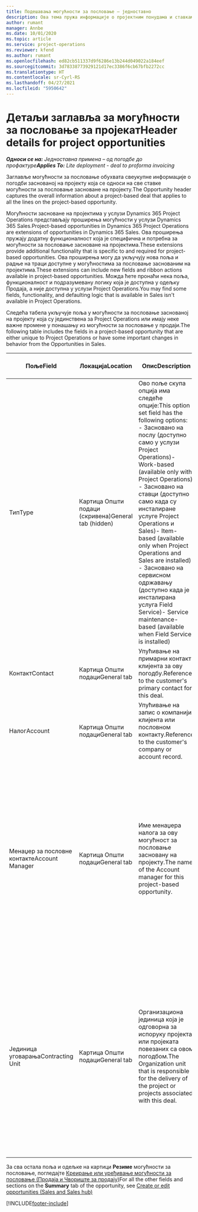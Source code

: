 ```yaml
---
title: Подешавања могућности за пословање – једноставно
description: Ова тема пружа информације о пројектним понудама и ставкама могућности за пословање заснованим на пројекту.
author: rumant
manager: Annbe
ms.date: 10/01/2020
ms.topic: article
ms.service: project-operations
ms.reviewer: kfend
ms.author: rumant
ms.openlocfilehash: ed82cb511337d9f6286e13b244d049022a184eef
ms.sourcegitcommit: 3d78338773929121d17ec3386f6cb67bfb2272cc
ms.translationtype: HT
ms.contentlocale: sr-Cyrl-RS
ms.lasthandoff: 04/27/2021
ms.locfileid: "5950642"
---
```

# <a name="header-details-for-project-opportunities"></a><span data-ttu-id="42f19-103">Детаљи заглавља за могућности за пословање за пројекат</span><span class="sxs-lookup"><span data-stu-id="42f19-103">Header details for project opportunities</span></span>

<span data-ttu-id="42f19-104">_**Односи се на:** Једноставна примена – од погодбе до профактуре_</span><span class="sxs-lookup"><span data-stu-id="42f19-104">_**Applies To:** Lite deployment - deal to proforma invoicing_</span></span>

<span data-ttu-id="42f19-105">Заглавље могућности за пословање обухвата свеукупне информације о погодби заснованој на пројекту која се односи на све ставке могућности за пословање засноване на пројекту.</span><span class="sxs-lookup"><span data-stu-id="42f19-105">The Opportunity header captures the overall information about a project-based deal that applies to all the lines on the project-based opportunity.</span></span>

<span data-ttu-id="42f19-106">Могућности засноване на пројектима у услузи Dynamics 365 Project Operations представљају проширења могућности у услузи Dynamics 365 Sales.</span><span class="sxs-lookup"><span data-stu-id="42f19-106">Project-based opportunities in Dynamics 365 Project Operations are extensions of opportunities in Dynamics 365 Sales.</span></span> <span data-ttu-id="42f19-107">Ова проширења пружају додатну функционалност која је специфична и потребна за могућности за пословање засноване на пројектима.</span><span class="sxs-lookup"><span data-stu-id="42f19-107">These extensions provide additional functionality that is specific to and required for project-based opportunities.</span></span> <span data-ttu-id="42f19-108">Ова проширења могу да укључују нова поља и радње на траци доступне у могућностима за пословање заснованим на пројектима.</span><span class="sxs-lookup"><span data-stu-id="42f19-108">These extensions can include new fields and ribbon actions available in project-based opportunities.</span></span> <span data-ttu-id="42f19-109">Можда ћете пронаћи нека поља, функционалност и подразумевану логику која је доступна у одељку Продаја, а није доступна у услузи Project Operations.</span><span class="sxs-lookup"><span data-stu-id="42f19-109">You may find some fields, functionality, and defaulting logic that is available in Sales isn't available in Project Operations.</span></span>

<span data-ttu-id="42f19-110">Следећа табела укључује поља у могућности за пословање заснованој на пројекту која су јединствена за Project Operations или имају неке важне промене у понашању из могућности за пословање у продаји.</span><span class="sxs-lookup"><span data-stu-id="42f19-110">The following table includes the fields in a project-based opportunity that are either unique to Project Operations or have some important changes in behavior from the Opportunities in Sales.</span></span>

| <span data-ttu-id="42f19-111">**Поље**</span><span class="sxs-lookup"><span data-stu-id="42f19-111">**Field**</span></span> | <span data-ttu-id="42f19-112">**Локација**</span><span class="sxs-lookup"><span data-stu-id="42f19-112">**Location**</span></span> | <span data-ttu-id="42f19-113">**Опис**</span><span class="sxs-lookup"><span data-stu-id="42f19-113">**Description**</span></span> | <span data-ttu-id="42f19-114">**Последични утицај**</span><span class="sxs-lookup"><span data-stu-id="42f19-114">**Downstream impact**</span></span> |
| --- | --- | --- | --- |
| <span data-ttu-id="42f19-115">Тип</span><span class="sxs-lookup"><span data-stu-id="42f19-115">Type</span></span> | <span data-ttu-id="42f19-116">Картица Општи подаци (скривена)</span><span class="sxs-lookup"><span data-stu-id="42f19-116">General tab (hidden)</span></span> | <span data-ttu-id="42f19-117">Ово поље скупа опција има следеће опције:</span><span class="sxs-lookup"><span data-stu-id="42f19-117">This option set field has the following options:</span></span></br><span data-ttu-id="42f19-118">- Засновано на послу (доступно само у услузи Project Operations)</span><span class="sxs-lookup"><span data-stu-id="42f19-118">- Work-based (available only with Project Operations)</span></span></br><span data-ttu-id="42f19-119">- Засновано на ставци (доступно само када су инсталиране услуге Project Operations и Sales)</span><span class="sxs-lookup"><span data-stu-id="42f19-119">- Item-based (available only when Project Operations and Sales are installed)</span></span></br><span data-ttu-id="42f19-120">- Засновано на сервисном одржавању (доступно када је инсталирана услуга Field Service)</span><span class="sxs-lookup"><span data-stu-id="42f19-120">- Service maintenance-based (available when Field Service is installed)</span></span> | <span data-ttu-id="42f19-121">Када користите Project Operations, ова вредност поља се аутоматски поставља на опцију **Засновано на послу**, која класификује могућност за пословање као засновану на пројекту.</span><span class="sxs-lookup"><span data-stu-id="42f19-121">When you use Project Operations, this field value is automatically set to **Work-based** which classifies the Opportunity as project-based.</span></span> <span data-ttu-id="42f19-122">Могућност за пословање треба да се заснива на пројекту како би се омогућила сва проширења и функције специфичне за пројекат у процесу продаје за ову погодбу.</span><span class="sxs-lookup"><span data-stu-id="42f19-122">An Opportunity should be project-based to enable all project-specific extensions and functionality in the downstream sales process for this deal.</span></span> |
| <span data-ttu-id="42f19-123">Контакт</span><span class="sxs-lookup"><span data-stu-id="42f19-123">Contact</span></span> | <span data-ttu-id="42f19-124">Картица Општи подаци</span><span class="sxs-lookup"><span data-stu-id="42f19-124">General tab</span></span> | <span data-ttu-id="42f19-125">Упућивање на примарни контакт клијента за ову погодбу.</span><span class="sxs-lookup"><span data-stu-id="42f19-125">Reference to the customer's primary contact for this deal.</span></span> | |
| <span data-ttu-id="42f19-126">Налог</span><span class="sxs-lookup"><span data-stu-id="42f19-126">Account</span></span> | <span data-ttu-id="42f19-127">Картица Општи подаци</span><span class="sxs-lookup"><span data-stu-id="42f19-127">General tab</span></span> | <span data-ttu-id="42f19-128">Упућивање на запис о компанији клијента или пословном контакту.</span><span class="sxs-lookup"><span data-stu-id="42f19-128">Reference to the customer's company or account record.</span></span> | |
| <span data-ttu-id="42f19-129">Менаџер за пословне контакте</span><span class="sxs-lookup"><span data-stu-id="42f19-129">Account Manager</span></span> | <span data-ttu-id="42f19-130">Картица Општи подаци</span><span class="sxs-lookup"><span data-stu-id="42f19-130">General tab</span></span> | <span data-ttu-id="42f19-131">Име менаџера налога за ову могућност за пословање засновану на пројекту.</span><span class="sxs-lookup"><span data-stu-id="42f19-131">The name of the Account manager for this project-based opportunity.</span></span> | <span data-ttu-id="42f19-132">Менаџер пословног контакта је одговоран за управљање односом са клијентом кроз завршетак овог пројекта.</span><span class="sxs-lookup"><span data-stu-id="42f19-132">The Account manager is responsible for managing the relationship with the customer through the completion of this project.</span></span> <span data-ttu-id="42f19-133">На основу записа ресурса који може да се резервише повезаног са менаџером налога, уговорна јединица је подразумевана.</span><span class="sxs-lookup"><span data-stu-id="42f19-133">Based on the bookable resource record tied to the Account manager, the contracting unit is defaulted.</span></span> |
| <span data-ttu-id="42f19-134">Јединица уговарања</span><span class="sxs-lookup"><span data-stu-id="42f19-134">Contracting Unit</span></span> | <span data-ttu-id="42f19-135">Картица Општи подаци</span><span class="sxs-lookup"><span data-stu-id="42f19-135">General tab</span></span> | <span data-ttu-id="42f19-136">Организациона јединица која је одговорна за испоруку пројекта или пројеката повезаних са овом погодбом.</span><span class="sxs-lookup"><span data-stu-id="42f19-136">The Organization unit that is responsible for the delivery of the project or projects associated with this deal.</span></span> | <span data-ttu-id="42f19-137">Уговорна јединица је одељење предузећа које ће завршити пројекте након закључења погодбе.</span><span class="sxs-lookup"><span data-stu-id="42f19-137">The contracting unit is the division of the company that will complete the project(s) after the deal is closed.</span></span> <span data-ttu-id="42f19-138">Свака уговорна јединица има валуту и она се користи за извештавање о процењеним и стварним трошковима насталим током пројекта.</span><span class="sxs-lookup"><span data-stu-id="42f19-138">Every contracting unit has a currency, and this currency is used to report estimated and actual costs incurred during the project.</span></span> |

<span data-ttu-id="42f19-139">За сва остала поља и одељке на картици **Резиме** могућности за пословање, погледајте [Креирање или уређивање могућности за пословање (Продаја и Чвориште за продају)](/dynamics365/sales-enterprise/create-edit-opportunity-sales)</span><span class="sxs-lookup"><span data-stu-id="42f19-139">For all the other fields and sections on the **Summary** tab of the opportunity, see [Create or edit opportunities (Sales and Sales hub)](/dynamics365/sales-enterprise/create-edit-opportunity-sales)</span></span>


[!INCLUDE[footer-include](../../includes/footer-banner.md)]
